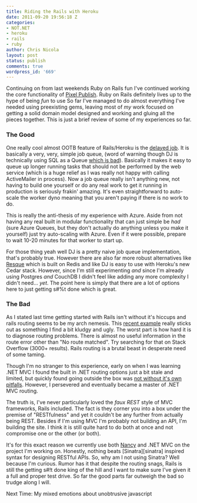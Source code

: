 ```yaml
---
title: Riding the Rails with Heroku
date: 2011-09-20 19:56:18 Z
categories:
- NOT.NET
- heroku
- rails
- ruby
author: Chris Nicola
layout: post
status: publish
comments: true
wordpress_id: '669'
---
```


Continuing on from last weekends Ruby on Rails fun I've continued working the
core functionality of [Pixel Publish][1]. Ruby on Rails definitely lives up to
the hype of being _fun_ to use So far I've managed to do almost everything I've
needed using preexisting gems, leaving most of _my_ work focused on getting a
solid domain model designed and working and gluing all the pieces together.
This is just a brief review of some of my experiences so far.

<!--more-->

### The Good

One really cool almost OOTB feature of Rails/Heroku is the [delayed job][2]. It
is basically a very, very, simple job queue, (word of warning though DJ is
technically using SQL as a Queue [which is bad][3]). Basically it makes it easy
to queue up longer running tasks that should not be performed by the web
service (which is a huge relief as I was really not happy with calling
ActiveMailer in process). Now a job queue really isn't anything new, not having
to build one yourself or do any real work to get it running in production is
seriously frakin' amazing. It's even straightforward to auto-scale the worker
dyno meaning that you aren't paying if there is no work to do.  


This is really the anti-thesis of my experience with Azure. Aside from not
having any real built in modular functionality that can just simple be _had_
(sure Azure Queues, but they don't actually do anything unless you make it
yourself) just try auto-scaling with Azure. Even if it were possible, prepare
to wait 10-20 minutes for that worker to start up.

For those thing yeah well DJ is a pretty naive job queue implementation, that's
probably true. However there are also far more robust alternatives like
[Resque][4] which is built on Redis and like DJ is easy to use with Heroku's
new Cedar stack. However, since I'm still experimenting _and_ since I'm already
using Postgres _and_ CouchDB I didn't feel like adding any more complexity I
didn't need... _yet_. The point here is simply that there are a lot of options
here to just getting s#%t done which is great.

### The Bad

As I stated last time getting started with Rails isn't without it's hiccups and
rails routing seems to be my arch nemesis. This [recent example][5] really
sticks out as something I find a bit kludgy and ugly. The worst part is how
hard it is to diagnose routing problems. There is almost no useful information
in the route error other than "No route matched". Try searching for that on
Stack Overflow (3000+ results). Rails routing is a brutal beast in desperate
need of some taming.

Though I'm no stranger to this experience, early on when I was learning .NET
MVC I found the built in .NET routing options just a bit stale and limited, but
quickly found going outside the box was [not without it's own pitfalls][6].
However, I persevered and eventually became a master of .NET MVC routing.  


The truth is, I've never particularly loved the _faux REST_ style of MVC
frameworks, Rails included. The fact is they corner you into a box under the
premise of "RESTfulness" and yet it couldn't be any further from actually being
REST. Besides if I'm using MVC I'm probably not building an API, I'm building
the site. I think it is still quite hard to do both at once and not compromise
one or the other (or both).

It's for this exact reason we currently use both [Nancy][7] and .NET MVC on the
project I'm working on. Honestly, nothing beats [Sinatra][sinatra] inspired
syntax for designing RESTful APIs. So, why am I not using Sinatra? Well because
I'm curious. Rumor has it that despite the routing snags, Rails is still the
getting s#!t done king of the hill and I want to make sure I've given it a full
and proper test drive. So far the good parts far outweigh the bad so trudge
along I will.

Next Time: My mixed emotions about unobtrusive javascript

   [1]: http://pixelpublish.com
   [2]: http://devcenter.heroku.com/articles/delayed-job
   [3]: http://www.engineyard.com/blog/2011/5-subtle-ways-youre-using-mysql-as-a-queue-and-why-itll-bite-you/
   [4]: http://blog.redistogo.com/2010/07/26/resque-with-redis-to-go/
   [5]: http://stackoverflow.com/questions/7465585/yet-another-no-route-matches-question
   [6]: http://lucisferre.net/2009/11/29/simplyrestfulrouting-wasne28099t-so-simple-for-me/
   [7]: http://github.com/NancyFx/Nancy

